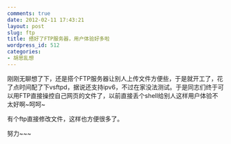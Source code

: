 ```yaml
---
comments: true
date: 2012-02-11 17:43:21
layout: post
slug: ftp
title: 搭好了FTP服务器，用户体验好多啦
wordpress_id: 512
categories:
- 胡思乱想
---
```


刚刚无聊想了下，还是搭个FTP服务器让别人上传文件方便些，于是就开工了，花了点时间配了下vsftpd，据说还支持ipv6，不过在家没法测试。于是同志们终于可以用FTP直接操控自己网页的文件了，以前直接丢个shell给别人这样用户体验不太好啊~呵呵~

 

有个ftp直接修改文件，这样也方便很多了。

 

努力~~~
